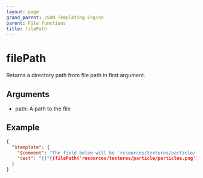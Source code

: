 ```yaml
---
layout: page
grand_parent: JSON Templating Engine
parent: File functions
title: filePath
---
```


# filePath

Returns a directory path from file path in first argument.

## Arguments

 - path: A path to the file

## Example

```json
{
  "$template": {
    "$comment": "The field below will be 'resources/textures/particle/'",
    "test": "{{"{{filePath('resources/textures/particle/particles.png')"}}}}"
  }
}
```
